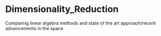 # Dimensionality_Reduction
 Comparing linear algebra methods and state of the art approach/recent advancements in the space
